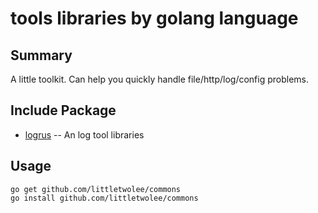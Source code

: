 # tools libraries by golang language

## Summary

A little toolkit. Can help you quickly handle file/http/log/config problems.

## Include Package

* [logrus](https://github.com/sirupsen/logrus) -- An log tool libraries

## Usage

```shell
go get github.com/littletwolee/commons
go install github.com/littletwolee/commons
```

